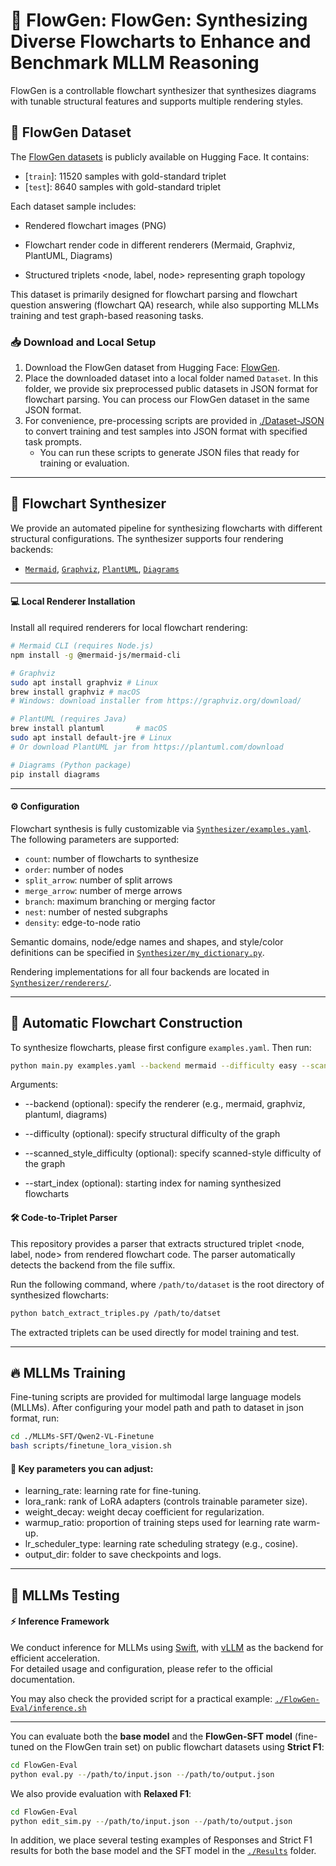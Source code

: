 # 🌟 FlowGen: FlowGen: Synthesizing Diverse Flowcharts to Enhance and Benchmark MLLM Reasoning

FlowGen is a controllable flowchart synthesizer that synthesizes diagrams with tunable structural features and supports multiple rendering styles.



## 📂 FlowGen Dataset
The [FlowGen datasets](https://huggingface.co/datasets/Anonymous112233/FlowGen) is publicly available on Hugging Face. It contains:
- [`train`]: 11520 samples with gold-standard triplet
- [`test`]: 8640 samples with gold-standard triplet

Each dataset sample includes:

- Rendered flowchart images (PNG)
- Flowchart render code in different renderers (Mermaid, Graphviz, PlantUML, Diagrams)

- Structured triplets <node, label, node> representing graph topology

This dataset is primarily designed for flowchart parsing and flowchart question answering (flowchart QA) research, while also supporting MLLMs training and test graph-based reasoning tasks.

### 📥 Download and Local Setup
1. Download the FlowGen dataset from Hugging Face: [FlowGen](https://huggingface.co/datasets/Anonymous112233/FlowGen).  
2. Place the downloaded dataset into a local folder named `Dataset`. In this folder, we provide six preprocessed public datasets in JSON format for flowchart parsing. You can process our FlowGen dataset in the same JSON format.
3. For convenience, pre-processing scripts are provided in [./Dataset-JSON](./Dataset-JSON/) to convert training and test samples into JSON format with specified task prompts.  
   - You can run these scripts to generate JSON files that ready for training or evaluation.

---


## 👋 Flowchart Synthesizer
We provide an automated pipeline for synthesizing flowcharts with different structural configurations. The synthesizer supports four rendering backends:
- [`Mermaid`](https://mermaid-js.github.io/), [`Graphviz`](https://graphviz.org/), [`PlantUML`](https://plantuml.com/), [`Diagrams`](https://diagrams.mingrammer.com/)

---

#### 💻 Local Renderer Installation

Install all required renderers for local flowchart rendering:

```bash
# Mermaid CLI (requires Node.js)
npm install -g @mermaid-js/mermaid-cli

# Graphviz
sudo apt install graphviz # Linux
brew install graphviz # macOS
# Windows: download installer from https://graphviz.org/download/

# PlantUML (requires Java)
brew install plantuml       # macOS
sudo apt install default-jre # Linux
# Or download PlantUML jar from https://plantuml.com/download

# Diagrams (Python package)
pip install diagrams
```
---

#### ⚙️ Configuration
Flowchart synthesis is fully customizable via [`Synthesizer/examples.yaml`](Synthesizer/examples.yaml). The following parameters are supported:

- `count`: number of flowcharts to synthesize  
- `order`: number of nodes  
- `split_arrow`: number of split arrows  
- `merge_arrow`: number of merge arrows  
- `branch`: maximum branching or merging factor  
- `nest`: number of nested subgraphs  
- `density`: edge-to-node ratio  

Semantic domains, node/edge names and shapes, and style/color definitions can be specified in [`Synthesizer/my_dictionary.py`](Synthesizer/my_dictionary.py).  

Rendering implementations for all four backends are located in [`Synthesizer/renderers/`](Synthesizer/renderers/).  



---

## 🤖 Automatic Flowchart Construction
To synthesize flowcharts, please first configure `examples.yaml`. Then run:
```bash
python main.py examples.yaml --backend mermaid --difficulty easy --scanned_style_difficulty easy --start_index 201
```
Arguments:
- --backend (optional): specify the renderer (e.g., mermaid, graphviz, plantuml, diagrams)

- --difficulty (optional): specify structural difficulty of the graph

- --scanned_style_difficulty (optional): specify scanned-style difficulty of the graph

- --start_index (optional): starting index for naming synthesized flowcharts



<!-- ###   -->
#### 🛠️ Code-to-Triplet Parser
This repository provides a parser that extracts structured triplet <node, label, node> from rendered flowchart code.
The parser automatically detects the backend from the file suffix.

Run the following command, where `/path/to/dataset` is the root directory of synthesized flowcharts:
```bash
python batch_extract_triples.py /path/to/datset
```
The extracted triplets can be used directly for model training and test.

---

## 🔥 MLLMs Training
Fine-tuning scripts are provided for multimodal large language models (MLLMs).
After configuring your model path and path to dataset in json format, run:
```bash
cd ./MLLMs-SFT/Qwen2-VL-Finetune
bash scripts/finetune_lora_vision.sh
```
#### 📌 Key parameters you can adjust:
- learning_rate: learning rate for fine-tuning.
- lora_rank: rank of LoRA adapters (controls trainable parameter size).
- weight_decay: weight decay coefficient for regularization.
- warmup_ratio: proportion of training steps used for learning rate warm-up.
- lr_scheduler_type: learning rate scheduling strategy (e.g., cosine).
- output_dir: folder to save checkpoints and logs.
---

## 🚀 MLLMs Testing
#### ⚡ Inference Framework
We conduct inference for MLLMs using [Swift](https://swift.readthedocs.io/en/v3.6/), with [vLLM](https://github.com/vllm-project/vllm) as the backend for efficient acceleration.  
For detailed usage and configuration, please refer to the official documentation.

You may also check the provided script for a practical example: 
[`./FlowGen-Eval/inference.sh`](FlowGen-Eval/inference.sh)

---

You can evaluate both the **base model** and the **FlowGen-SFT model** (fine-tuned on the FlowGen train set) on public flowchart datasets using **Strict F1**:
```bash
cd FlowGen-Eval
python eval.py --/path/to/input.json --/path/to/output.json
```
We also provide evaluation with **Relaxed F1**:
```bash
cd FlowGen-Eval
python edit_sim.py --/path/to/input.json --/path/to/output.json
```

In addition, we place several testing examples of Responses and Strict F1 results for both the base model and the SFT model in the [`./Results`](./Results/) folder.
